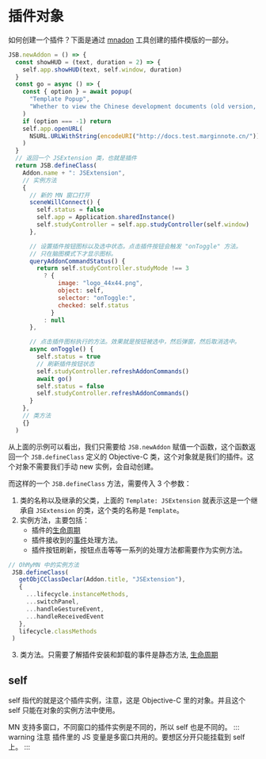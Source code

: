# 插件对象

如何创建一个插件？下面是通过 [mnadon](./lite.md) 工具创建的插件模版的一部分。

```js
JSB.newAddon = () => {
  const showHUD = (text, duration = 2) => {
    self.app.showHUD(text, self.window, duration)
  }
  const go = async () => {
    const { option } = await popup(
      "Template Popup",
      "Whether to view the Chinese development documents (old version, new version is not updated)?"
    )
    if (option === -1) return
    self.app.openURL(
      NSURL.URLWithString(encodeURI("http://docs.test.marginnote.cn/"))
    )
  }
  // 返回一个 JSExtension 类，也就是插件
  return JSB.defineClass(
    Addon.name + ": JSExtension",
    // 实例方法
    {
      // 新的 MN 窗口打开
      sceneWillConnect() {
        self.status = false
        self.app = Application.sharedInstance()
        self.studyController = self.app.studyController(self.window)
      },

      // 设置插件按钮图标以及选中状态。点击插件按钮会触发 "onToggle" 方法。
      // 只在脑图模式下才显示图标。
      queryAddonCommandStatus() {
        return self.studyController.studyMode !== 3
          ? {
              image: "logo_44x44.png",
              object: self,
              selector: "onToggle:",
              checked: self.status
            }
          : null
      },

      // 点击插件图标执行的方法。效果就是按钮被选中，然后弹窗，然后取消选中。
      async onToggle() {
        self.status = true
        // 刷新插件按钮状态
        self.studyController.refreshAddonCommands()
        await go()
        self.status = false
        self.studyController.refreshAddonCommands()
      }
    },
    // 类方法
    {}
  )
```

从上面的示例可以看出，我们只需要给 `JSB.newAddon` 赋值一个函数，这个函数返回一个 `JSB.defineClass` 定义的 Objective-C 类，这个对象就是我们的插件。这个对象不需要我们手动 new 实例，会自动创建。

而这样的一个 `JSB.defineClass` 方法，需要传入 3 个参数：
1. 类的名称以及继承的父类，上面的 `Template: JSExtension` 就表示这是一个继承自 `JSExtension` 的类，这个类的名称是 `Template`。
2. 实例方法，主要包括：
    - 插件的[生命周期](./lifecycle.md#实例方法)
    - 插件接收到的[事件](./events.md)处理方法。
    - 插件按钮刷新，按钮点击等等一系列的处理方法都需要作为实例方法。
 ```js
 // OhMyMN 中的实例方法
  JSB.defineClass(
    getObjCClassDeclar(Addon.title, "JSExtension"),
    {
      ...lifecycle.instanceMethods,
      ...switchPanel,
      ...handleGestureEvent,
      ...handleReceivedEvent
    },
    lifecycle.classMethods
  )
 ```
3. 类方法。只需要了解插件安装和卸载的事件是静态方法, [生命周期](./lifecycle.md#静态方法)

## self
self 指代的就是这个插件实例，注意，这是 Objective-C 里的对象。并且这个 self 只能在对象的实例方法中使用。

MN 支持多窗口，不同窗口的插件实例是不同的，所以 self 也是不同的。
::: warning 注意
插件里的 JS 变量是多窗口共用的。要想区分开只能挂载到 self 上。
:::